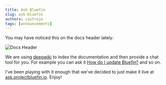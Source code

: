 ```yaml
--- 
title: Ask Bluefin
slug: ask-bluefin
authors: castrojo
tags: [announcements]
---
```


You may have noticed this on the docs header lately:

![Docs Header](https://github.com/user-attachments/assets/e92065ec-b19e-4c27-9d28-27e4f0e2eca7)

We are using [deepwiki](https://deepwiki.com/) to index the documentation and then provide a chat tool for you. For example you can ask it [How do I update Bluefin?](https://deepwiki.com/search/how-do-i-update-bluefin_c417348b-6486-43e7-a751-beae48012c06) and so on.

I've been playing with it enough that we've decided to just make it live at [ask.projectbluefin.io](https://ask.projectbluefin.io). Enjoy!

